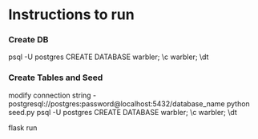 # Instructions to run

### Create DB
psql -U postgres
CREATE DATABASE warbler;
\c warbler;
\dt

### Create Tables and Seed
modify connection string - postgresql://postgres:password@localhost:5432/database_name
python seed.py
psql -U postgres
CREATE DATABASE warbler;
\c warbler;
\dt

flask run
